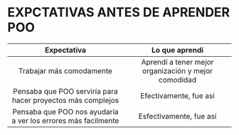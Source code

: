 # EXPCTATIVAS ANTES DE APRENDER POO
|                         Expectativa                         |                    Lo que aprendí                    |
|:-----------------------------------------------------------:|:----------------------------------------------------:|
|                  Trabajar más comodamente                   | Aprendí a tener mejor organización y mejor comodidad |
| Pensaba que POO serviría para hacer proyectos más complejos |                Efectivamente, fue así                |
|Pensaba que POO nos ayudaria a ver los errores más facilmente|               Esfectivamente, fue así                |